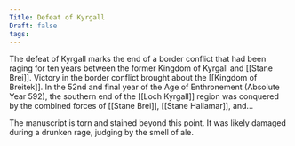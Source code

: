 ```yaml
---
Title: Defeat of Kyrgall
Draft: false
tags:
---
```

 The defeat of Kyrgall marks the end of a border conflict that had been raging for ten years between the former Kingdom of Kyrgall and [[Stane Brei]]. Victory in the border conflict brought about the [[Kingdom of Breitek]]. In the 52nd and final year of the Age of Enthronement (Absolute Year 592), the southern end of the [[Loch Kyrgall]] region was conquered by the combined forces of [[Stane Brei]], [[Stane Hallamar]], and...

The manuscript is torn and stained beyond this point. It was likely damaged during a drunken rage, judging by the smell of ale. 